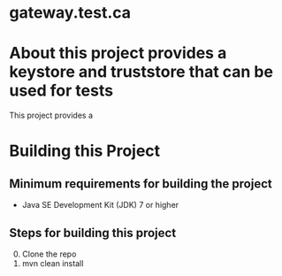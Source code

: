 # gateway.test.ca

# About this project provides a keystore and truststore that can be used for tests

This project provides a 

# Building this Project

## Minimum requirements for building the project
* Java SE Development Kit (JDK) 7 or higher

## Steps for building this project
0. Clone the repo
0. mvn clean install
